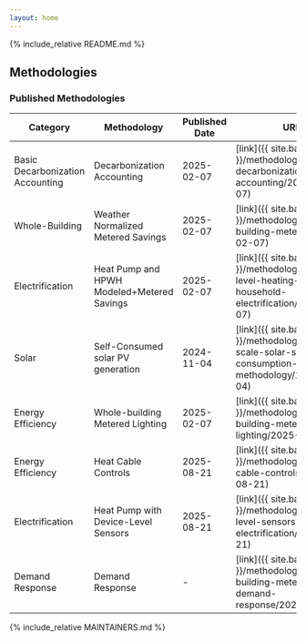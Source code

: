 ```yaml
---
layout: home
---
```


{% include_relative README.md %}

## Methodologies

### Published Methodologies

| Category           | Methodology                                      | Published Date | URL |
| ------------------ | ------------------------------------------------ | ------------  | ------------ |
| Basic Decarbonization Accounting  | Decarbonization Accounting        | 2025-02-07  | [link]({{ site.baseurl }}/methodologies/basic-decarbonization-accounting/2025-02-07) |
| Whole-Building     | Weather Normalized Metered Savings               | 2025-02-07  | [link]({{ site.baseurl }}/methodologies/whole-building-metered/2025-02-07) |
| Electrification    | Heat Pump and HPWH Modeled+Metered Savings       | 2025-02-07 | [link]({{ site.baseurl }}/methodologies/device-level-heating-household-electrification/2025-02-07) |
| Solar              | Self-Consumed solar PV generation                | 2024-11-04 | [link]({{ site.baseurl }}/methodologies/small-scale-solar-self-consumption-methodology/2024-11-04) |
| Energy Efficiency  | Whole-building Metered Lighting                  | 2025-02-07  | [link]({{ site.baseurl }}/methodologies/whole-building-metered-lighting/2025-02-07) |
| Energy Efficiency  | Heat Cable Controls                              | 2025-08-21  | [link]({{ site.baseurl }}/methodologies/heat-cable-controls/2025-08-21) |
| Electrification    | Heat Pump with Device-Level Sensors              | 2025-08-21  | [link]({{ site.baseurl }}/methodologies/device-level-sensors-electrification/2025-08-21) |
| Demand Response    | Demand Response                                  |     -       | [link]({{ site.baseurl }}/methodologies/whole-building-metered-demand-response/2025-03-03) |

{% include_relative MAINTAINERS.md %}
